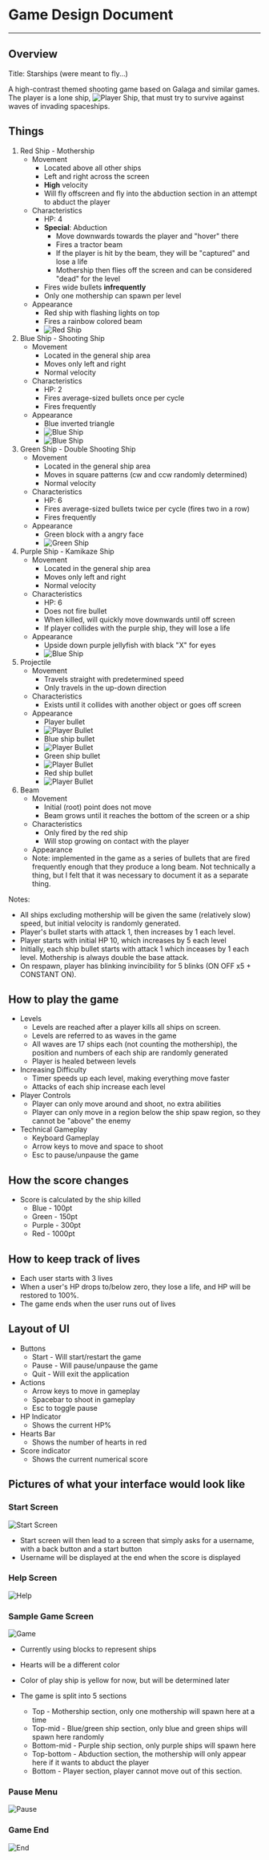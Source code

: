 # Game Design Document
----

## Overview
Title: Starships (were meant to fly...)

A high-contrast themed shooting game based on Galaga and similar games. The player is a lone ship, ![Player Ship](images/actualplayer.png), that must try to survive against waves of invading spaceships.

## Things
1. Red Ship - Mothership
	* Movement
		* Located above all other ships
		* Left and right across the screen 
		* **High** velocity
		* Will fly offscreen and fly into the abduction section in an attempt to abduct the player
	* Characteristics
		* HP: 4
		* **Special**: Abduction
			* Move downwards towards the player and "hover" there
			* Fires a tractor beam
			* If the player is hit by the beam, they will be "captured" and lose a life
			* Mothership then flies off the screen and can be considered "dead" for the level
		* Fires wide bullets **infrequently**
		* Only one mothership can spawn per level
	* Appearance
		* Red ship with flashing lights on top
		* Fires a rainbow colored beam
		* ![Red Ship](images/mothership.gif)
2. Blue Ship - Shooting Ship
	* Movement
		* Located in the general ship area
		* Moves only left and right
		* Normal velocity
	* Characteristics
		* HP: 2	 
		* Fires average-sized bullets once per cycle
		* Fires frequently
	* Appearance
		* Blue inverted triangle
		* ![Blue Ship](images/actualblue-1.png)
		* ![Blue Ship](images/actualblue-2.png)
3. Green Ship - Double Shooting Ship
	* Movement
		* Located in the general ship area
		* Moves in square patterns (cw and ccw randomly determined)
		* Normal velocity
	* Characteristics
		* HP: 6
		* Fires average-sized bullets twice per cycle (fires two in a row)
		* Fires frequently
	* Appearance
		* Green block with a angry face
		* ![Green Ship](images/actualgreen-2.png)
4. Purple Ship - Kamikaze Ship
	* Movement
		* Located in the general ship area
		* Moves only left and right
		* Normal velocity
	* Characteristics
		* HP: 6
		* Does not fire bullet
		* When killed, will quickly move downwards until off screen
		* If player collides with the purple ship, they will lose a life
	* Appearance
		* Upside down purple jellyfish with black "X" for eyes
		* ![Blue Ship](images/actualpurple.png)
5. Projectile
	* Movement
		* Travels straight with predetermined speed
		* Only travels in the up-down direction
	* Characteristics
		* Exists until it collides with another object or goes off screen
	* Appearance
		* Player bullet
		* ![Player Bullet](images/bullet.png)
		* Blue ship bullet
		* ![Player Bullet](images/bluebullet.png)
		* Green ship bullet
		* ![Player Bullet](images/greenbullet.png)
		* Red ship bullet
		* ![Player Bullet](images/redbullet.png)
6. Beam
	* Movement
		* Initial (root) point does not move
		* Beam grows until it reaches the bottom of the screen or a ship
	* Characteristics
		* Only fired by the red ship
		* Will stop growing on contact with the player
	* Appearance
	* Note: implemented in the game as a series of bullets that are fired frequently enough that they produce a long beam. Not technically a thing, but I felt that it was necessary to document it as a separate thing.

Notes:
* All ships excluding mothership will be given the same (relatively slow) speed, but initial velocity is randomly generated.
* Player's bullet starts with attack 1, then increases by 1 each level.
* Player starts with initial HP 10, which increases by 5 each level
* Initially, each ship bullet starts with attack 1 which inceases by 1 each level. Mothership is always double the base attack.
* On respawn, player has blinking invincibility for 5 blinks (ON OFF x5 + CONSTANT ON).

## How to play the game

* Levels
	* Levels are reached after a player kills all ships on screen. 
	* Levels are referred to as waves in the game
	* All waves are 17 ships each (not counting the mothership), the position and numbers of each ship are randomly generated
	* Player is healed between levels
* Increasing Difficulty
	* Timer speeds up each level, making everything move faster
	* Attacks of each ship increase each level
* Player Controls
	* Player can only move around and shoot, no extra abilities
	* Player can only move in a region below the ship spaw region, so they cannot be "above" the enemy
* Technical Gameplay
	* Keyboard Gameplay
	* Arrow keys to move and space to shoot
	* Esc to pause/unpause the game

## How the score changes
* Score is calculated by the ship killed
	* Blue - 100pt
	* Green - 150pt
	* Purple - 300pt
	* Red - 1000pt

## How to keep track of lives
* Each user starts with 3 lives
* When a user's HP drops to/below zero, they lose a life, and HP will be restored to 100%. 
* The game ends when the user runs out of lives

## Layout of UI
* Buttons
	* Start - Will start/restart the game
	* Pause - Will pause/unpause the game
	* Quit - Will exit the application
* Actions
	* Arrow keys to move in gameplay
	* Spacebar to shoot in gameplay
	* Esc to toggle pause
* HP Indicator
	* Shows the current HP%
* Hearts Bar
	* Shows the number of hearts in red
* Score indicator
	* Shows the current numerical score

## Pictures of what your interface would look like

### Start Screen
![Start Screen](images/gamefront.png "Start Screen")
* Start screen will then lead to a screen that simply asks for a username, with a back button and a start button
* Username will be displayed at the end when the score is displayed

### Help Screen
![Help](images/gamehelp.png "Help")

### Sample Game Screen
![Game](images/gameplay.png "Game")
* Currently using blocks to represent ships
* Hearts will be a different color 
* Color of play ship is yellow for now, but will be determined later

* The game is split into 5 sections
	* Top - Mothership section, only one mothership will spawn here at a time
	* Top-mid - Blue/green ship section, only blue and green ships will spawn here randomly
	* Bottom-mid - Purple ship section, only purple ships will spawn here
	* Top-bottom - Abduction section, the mothership will only appear here if it wants to abduct the player
	* Bottom - Player section, player cannot move out of this section. 

### Pause Menu
![Pause](images/gamepause.png "Pause")

### Game End
![End](images/gameend.png "End")

